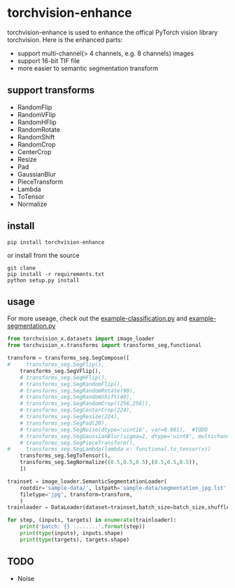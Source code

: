 # torchvision-enhance

torchvision-enhance is used to enhance the offical PyTorch vision library torchvision. Here is the enhanced parts:
- support multi-channel(> 4 channels, e.g. 8 channels) images
- support 16-bit TIF file 
- more easier to semantic segmentation transform



## support transforms
- RandomFlip
- RandomVFlip
- RandomHFlip
- RandomRotate
- RandomShift
- RandomCrop
- CenterCrop
- Resize
- Pad
- GaussianBlur
- PieceTransform
- Lambda
- ToTensor
- Normalize

## install
```
pip install torchvision-enhance
```  

or  install from the source

```
git clone 
pip install -r requirements.txt
python setup.py install
```

## usage
For more useage, check out the [example-classification.py](./test/example-classification.py) and [example-segmentation.py](./test/example-segmentation.py)

``` python
from torchvision_x.datasets import image_loader
from torchvision_x.transforms import transforms_seg,functional

transform = transforms_seg.SegCompose([
#     transforms_seg.SegFlip(),
    transforms_seg.SegVFlip(), 
    # transforms_seg.SegHFlip(),
    # transforms_seg.SegRandomFlip(),
    # transforms_seg.SegRandomRotate(90),
    # transforms_seg.SegRandomShift(40),
    # transforms_seg.SegRandomCrop((256,256)),
    # transforms_seg.SegCenterCrop(224),
    # transforms_seg.SegResize(224),
    # transforms_seg.SegPad(20),
    # transforms_seg.SegNoise(dtype='uint16', var=0.001),  #TODO
    # transforms_seg.SegGaussianBlur(sigma=2, dtype='uint8', multichannel=False),
    # transforms_seg.SegPieceTransform(),
#     transforms_seg.SegLambda(lambda x: functional.to_tensor(x))
    transforms_seg.SegToTensor(),
    transforms_seg.SegNormalize((0.5,0.5,0.5),(0.5,0.5,0.5)),
    ])

trainset = image_loader.SemanticSegmentationLoader(
    rootdir='sample-data/', lstpath='sample-data/segmentation_jpg.lst',
    filetype='jpg', transform=transform,
    )
trainloader = DataLoader(dataset=trainset,batch_size=batch_size,shuffle=False)

for step, (inputs, targets) in enumerate(trainloader):
    print('batch: {} ........'.format(step))
    print(type(inputs), inputs.shape)
    print(type(targets), targets.shape)
```

## TODO
- Noise
